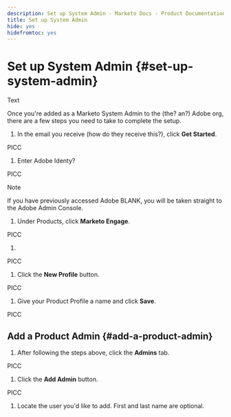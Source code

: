 ```yaml
---
description: Set up System Admin - Marketo Docs - Product Documentation
title: Set up System Admin
hide: yes
hidefromtoc: yes
---
```

# Set up System Admin {#set-up-system-admin}

Text

Once you're added as a Marketo System Admin to the (the? an?) Adobe org, there are a few steps you need to take to complete the setup.

1. In the email you receive (how do they receive this?), click **Get Started**.

PICC

1. Enter Adobe Identy?

PICC

>[!NOTE]
>
>If you have previously accessed Adobe BLANK, you will be taken straight to the Adobe Admin Console.

1. Under Products, click **Marketo Engage**.

PICC

1. 

PICC

1. Click the **New Profile** button.

PICC

1. Give your Product Profile a name and click **Save**.

PICC

## Add a Product Admin {#add-a-product-admin}

1. After following the steps above, click the **Admins** tab.

PICC

1. Click the **Add Admin** button.

PICC

1. Locate the user you'd like to add. First and last name are optional.